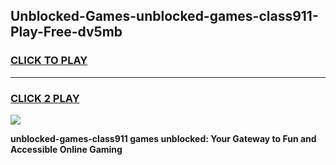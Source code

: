 
## Unblocked-Games-unblocked-games-class911-Play-Free-dv5mb
<h3>
<a href="https://premium76.site?title=unblocked-games-class911&ref=18A">CLICK TO PLAY</a></h3>
<hr>

<h3>
<a href="https://premium76.site?title=unblocked-games-class911&ref=18A">CLICK 2 PLAY</a>
  
</h3>

<a href="https://premium76.site?title=unblocked-games-class911&ref=18A"><img src="https://clearcache.store/games.png"></a>


**unblocked-games-class911 games unblocked: Your Gateway to Fun and Accessible Online Gaming**

